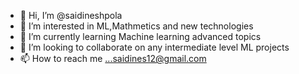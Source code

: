 - 👋 Hi, I’m @saidineshpola
- 👀 I’m interested in ML,Mathmetics and new technologies
- 🌱 I’m currently learning Machine learning advanced topics
- 💞️ I’m looking to collaborate on any intermediate level ML projects
- 📫 How to reach me ...saidines12@gmail.com

<!---
saidineshpola/saidineshpola is a ✨ special ✨ repository because its `README.md` (this file) appears on your GitHub profile.
You can click the Preview link to take a look at your changes.
--->

